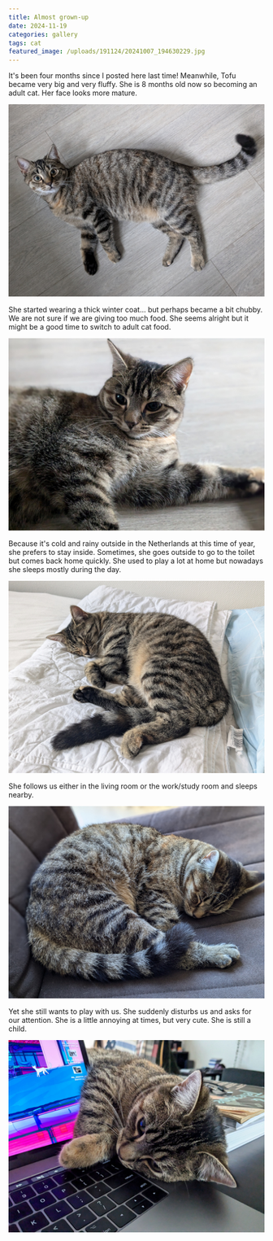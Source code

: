 ```yaml
---
title: Almost grown-up
date: 2024-11-19
categories: gallery
tags: cat
featured_image: /uploads/191124/20241007_194630229.jpg
---
```


It's been four months since I posted here last time! Meanwhile, Tofu became very big and very fluffy. She is 8 months old now so becoming an adult cat. Her face looks more mature.

![](/uploads/191124/20241110_083314924.jpg)

She started wearing a thick winter coat... but perhaps became a bit chubby. We are not sure if we are giving too much food. She seems alright but it might be a good time to switch to adult cat food.

![](/uploads/191124/20241109_081313647.jpg)

Because it's cold and rainy outside in the Netherlands at this time of year, she prefers to stay inside. Sometimes, she goes outside to go to the toilet but comes back home quickly. She used to play a lot at home but nowadays she sleeps mostly during the day.

![](/uploads/191124/20241020_083516943.jpg)

She follows us either in the living room or the work/study room and sleeps nearby.

![](/uploads/191124/20241104_112007212.jpg)

Yet she still wants to play with us. She suddenly disturbs us and asks for our attention. She is a little annoying at times, but very cute. She is still a child.

![](/uploads/191124/20241115_110920590.jpg)
